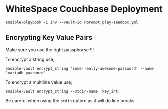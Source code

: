 # WhiteSpace Couchbase Deployment

```
ansible-playbook -i inv --vault-id @prompt play-sandbox.yml
```

## Encrypting Key Value Pairs

Make sure you use the right passphrase !!!

To encrypt a string use;

```
ansible-vault encrypt_string 'some-really-awesome-password' --name 'mariadb_password'
```

To encrypt a multiline value use;

```
ansible-vault encrypt_string --stdin-name 'key_int'
```

Be careful when using the `stdin` option as it will do line breaks